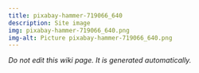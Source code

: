 ```yaml
---
title: pixabay-hammer-719066_640
description: Site image
img: pixabay-hammer-719066_640.png
img-alt: Picture pixabay-hammer-719066_640.png
---
```


_Do not edit this wiki page. It is generated automatically._ 

